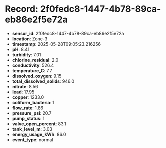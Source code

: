 # Record: 2f0fedc8-1447-4b78-89ca-eb86e2f5e72a

- **sensor_id**: 2f0fedc8-1447-4b78-89ca-eb86e2f5e72a
- **location**: Zone-3
- **timestamp**: 2025-05-28T09:05:23.216256
- **pH**: 8.41
- **turbidity**: 7.01
- **chlorine_residual**: 2.0
- **conductivity**: 526.4
- **temperature_C**: 7.7
- **dissolved_oxygen**: 9.15
- **total_dissolved_solids**: 946.0
- **nitrate**: 8.56
- **lead**: 17.95
- **copper**: 1233.0
- **coliform_bacteria**: 1
- **flow_rate**: 1.86
- **pressure_psi**: 20.7
- **pump_status**: 1
- **valve_open_percent**: 83.1
- **tank_level_m**: 3.03
- **energy_usage_kWh**: 86.0
- **event_type**: normal